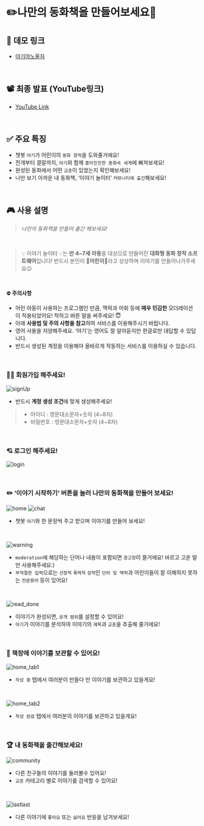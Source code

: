 # ✏️나만의 동화책을 만들어보세요📔

## 🔗 데모 링크

- [야기야노올자](http://35.175.10.202)  


<br/>

## 📽️ 최종 발표 (YouTube링크)

- [YouTube Link](https://youtu.be/WavIEz2BaK8)  

<br/>

## ✅ 주요 특징

- 챗봇 `야기`가 어린이의 `동화 창작`을 도와줄거에요!
- 전개부터 결말까지, `야기`와 함께 `흥미진진한 동화속 세계`에 빠져보세요!
- 완성된 동화에서 어떤 `교훈`이 있었는지 확인해보세요!
- 나만 보기 아까운 내 동화책, ‘이야기 놀이터’ `커뮤니티에 출간`해보세요!

<br/>

## 🎮 사용 설명

> *나만의 동화책을 만들어 출간 해보세요!*

<br/>


> 💡 이야기 놀이터 💡는 **만 4~7세 아동**을 대상으로 만들어진 **대화형 동화 창작 소프트웨어**입니다!
반드시 본인이 👦**어린이**👧라고 상상하며 이야기를 만들어나가주세요😉

<br/>

⛔ **주의사항**

- 어린 아동이 사용하는 프로그램인 만큼, 맥락과 어휘 등에 **매우 민감한** 모더레이션이 적용되었어요!
착하고 바른 말을 써주세요! 😇
- 아래 **사용법 및 주의 사항을 참고**하여 서비스를 이용해주시기 바랍니다.
- 영어 사용을 지양해주세요. ‘야기’는 영어도 잘 알아듣지만 한글로만 대답할 수 있답니다.
- 반드시 생성된 계정을 이용해야 올바르게 작동하는 서비스를 이용하실 수 있습니다.

<br/>

### 🧑‍💻 회원가입 해주세요!
![signUp](https://github.com/PiLab-CAU/OpenSourceProject-2401/assets/83565901/1017d14f-c23a-479d-8466-7f060975afa4)
- 반드시 **계정 생성 조건**에 맞게 생성해주세요!
> - 아이디 : 영문대소문자+숫자 (4~8자)
> - 비밀번호 : 영문대소문자+숫자 (4~8자)
   
<br/>

### 💘 로그인 해주세요!
![login](https://github.com/PiLab-CAU/OpenSourceProject-2401/assets/83565901/378430a3-469d-4c2e-8203-73f651f6cad0)

<br/>

### ✏️ ‘이야기 시작하기’ 버튼을 눌러 나만의 동화책을 만들어 보세요!
![home](https://github.com/PiLab-CAU/OpenSourceProject-2401/assets/83565901/6daf7bfe-9001-44b0-b184-6e918b8e7370)
![chat](https://github.com/PiLab-CAU/OpenSourceProject-2401/assets/83565901/164cf39b-5e4e-4559-8914-9cd6bcb5f8f2)
- 챗봇 `야기`와 한 문장씩 주고 받으며 이야기를 만들어 보세요!

<br/>

![warning](https://github.com/PiLab-CAU/OpenSourceProject-2401/assets/83565901/7075c005-2a5a-4154-b7d0-0a30458d40c7)
- `moderation`에 해당하는 단어나 내용이 포함되면 `경고창`이 뜰거에요! 바르고 고운 말만 사용해주세요:)
- `부적절한 입력`으로는 `선정적` `폭력적` `성적`인 `단어 및 맥락`과 어린이들이 잘 이해하지 못하는 `전문용어` 등이 있어요! 

<br/>

![read_done](https://github.com/PiLab-CAU/OpenSourceProject-2401/assets/83565901/a1d527e7-fb69-42f9-a20f-03557b5014cd)

- 이야기가 완성되면, `공개 범위`를 설정할 수 있어요!
- `야기`가 이야기를 분석하여 이야기의 `제목`과 `교훈`을 추출해 줄거에요!

<br/>

### 📖 책장에 이야기를 보관할 수 있어요!
![home_tab1](https://github.com/PiLab-CAU/OpenSourceProject-2401/assets/83565901/c175af2c-3c71-48af-96f1-483a6e583b90)
- `작성 중` 탭에서 여러분이 만들다 만 이야기를 보관하고 있을게요!

<br />

![home_tab2](https://github.com/PiLab-CAU/OpenSourceProject-2401/assets/83565901/c1f84524-879e-4345-92dd-ed7f94c7603f)
- `작성 완료` 탭에서 여러분의 이야기를 보관하고 있을게요!

<br/>

### 🏆 내 동화책을 출간해보세요!
![community](https://github.com/PiLab-CAU/OpenSourceProject-2401/assets/83565901/6cf22e4b-ef79-457f-8c4d-2138ac5b1a05)
- 다른 친구들의 이야기를 둘러볼수 있어요!
- `교훈` 카테고리 별로 이야기를 검색할 수 있어요!

<br/>

![lastlast](https://github.com/PiLab-CAU/OpenSourceProject-2401/assets/83565901/9a0c8d25-9083-4afe-b4ce-b73256d8a9be)
- 다른 이야기에 `좋아요` 또는 `싫어요` 반응을 남겨보세요!

<br/>

